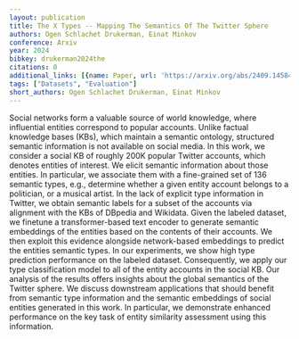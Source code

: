 ```yaml
---
layout: publication
title: The X Types -- Mapping The Semantics Of The Twitter Sphere
authors: Ogen Schlachet Drukerman, Einat Minkov
conference: Arxiv
year: 2024
bibkey: drukerman2024the
citations: 0
additional_links: [{name: Paper, url: 'https://arxiv.org/abs/2409.14584'}]
tags: ["Datasets", "Evaluation"]
short_authors: Ogen Schlachet Drukerman, Einat Minkov
---
```

Social networks form a valuable source of world knowledge, where influential
entities correspond to popular accounts. Unlike factual knowledge bases (KBs),
which maintain a semantic ontology, structured semantic information is not
available on social media. In this work, we consider a social KB of roughly
200K popular Twitter accounts, which denotes entities of interest. We elicit
semantic information about those entities. In particular, we associate them
with a fine-grained set of 136 semantic types, e.g., determine whether a given
entity account belongs to a politician, or a musical artist. In the lack of
explicit type information in Twitter, we obtain semantic labels for a subset of
the accounts via alignment with the KBs of DBpedia and Wikidata. Given the
labeled dataset, we finetune a transformer-based text encoder to generate
semantic embeddings of the entities based on the contents of their accounts. We
then exploit this evidence alongside network-based embeddings to predict the
entities semantic types. In our experiments, we show high type prediction
performance on the labeled dataset. Consequently, we apply our type
classification model to all of the entity accounts in the social KB. Our
analysis of the results offers insights about the global semantics of the
Twitter sphere. We discuss downstream applications that should benefit from
semantic type information and the semantic embeddings of social entities
generated in this work. In particular, we demonstrate enhanced performance on
the key task of entity similarity assessment using this information.